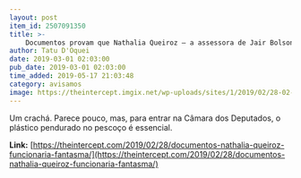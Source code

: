 ```yaml
---
layout: post
item_id: 2507091350
title: >-
    Documentos provam que Nathalia Queiroz – a assessora de Jair Bolsonaro na Câmara – nunca pisou lá
author: Tatu D'Oquei
date: 2019-03-01 02:03:00
pub_date: 2019-03-01 02:03:00
time_added: 2019-05-17 21:03:48
category: avisamos
image: https://theintercept.imgix.net/wp-uploads/sites/1/2019/02/28-02-19-Nat-Queiroz-1551401256.jpg?auto=compress%2Cformat&q=90&fit=crop&w=1200&h=800
---
```


Um crachá. Parece pouco, mas, para entrar na Câmara dos Deputados, o plástico pendurado no pescoço é essencial.

**Link:** [https://theintercept.com/2019/02/28/documentos-nathalia-queiroz-funcionaria-fantasma/](https://theintercept.com/2019/02/28/documentos-nathalia-queiroz-funcionaria-fantasma/)

